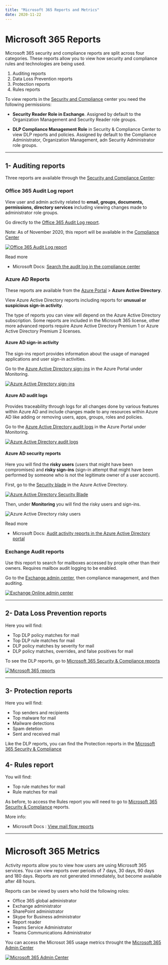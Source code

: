 ```yaml
---
title: "Microsoft 365 Reports and Metrics"
date: 2020-11-22
---
```

# Microsoft 365 Reports
Microsoft 365 security and compliance reports are split across four categories. These reports allow you to view how security and compliance rules and technologies are being used.

1. Auditing reports
2. Data Loss Prevention reports
3. Protection reports
4. Rules reports

To view reports in the [Security and Compliance](https://protection.office.com) center you need the following permissions:
- **Security Reader Role in Exchange**. Assigned by default to the Organization Management and Security Reader role groups.

- **DLP Compliance Management Role** in Security & Compliance Center to view DLP reports and policies. Assigned by default to the Compliance Administrator, Organization Management, adn Security Administrator role groups.

----
## 1- Auditing reports
Three reports are available through the [Security and Compliance Center](https://protection.office.com):

### Office 365 Audit Log report
View user and admin activity related to **email, groups, documents, permissions, directory services** including viewing changes made to administrator role groups.

Go directly to the [Office 365 Audit Log report](https://protection.office.com/unifiedauditlog).

Note: As of November 2020, this report will be available in the [Compliance Center](https://compliance.microsoft.com/auditlogsearch)

[![Office 365 Audit Log report](../images/microsoft-365-reports-metrics/office-365-audit-log-report.png)](
https://protection.office.com/unifiedauditlog)

Read more 
- Microsoft Docs: [Search the audit log in the compliance center](https://docs.microsoft.com/en-us/microsoft-365/compliance/search-the-audit-log-in-security-and-compliance?view=o365-worldwide)

### Azure AD Reports
These reports are available from the [Azure Portal](https://portal.azure.com) > **Azure Active Directory**.

View Azure Active Directory reports including reports for **unusual or suspicious sign-in activity**. 

The type of reports you can view will depend on the Azure Active Directory subscription. Some reports are included in the Microsoft 365 license, other more advanced reports require Azure Active Directory Premium 1 or Azure Active Directory Premium 2 licenses.

#### Azure AD sign-in activity
The sign-ins report provides information about the usage of managed applications and user sign-in activities.

Go to the [Azure Active Directory sign-ins](https://portal.azure.com/#blade/Microsoft_AAD_IAM/ActiveDirectoryMenuBlade/SignIns) in the Azure Portal under Monitoring.

[![Azure Active Directory sign-ins](../images/microsoft-365-reports-metrics/azure-ad-sign-ins.png)](https://portal.azure.com/#blade/Microsoft_AAD_IAM/ActiveDirectoryMenuBlade/SignIns)

#### Azure AD audit logs
Provides traceability through logs for all changes done by various features within Azure AD and include changes made to any resources within Azure AD like adding or removing users, apps, groups, roles and policies.

Go to the [Azure Active Directory audit logs](https://portal.azure.com/#blade/Microsoft_AAD_IAM/ActiveDirectoryMenuBlade/Audit) in the Azure Portal under Monitoring.

[![Azure Active Directory audit logs](../images/microsoft-365-reports-metrics/azure-ad-audit-logs.png)](https://portal.azure.com/#blade/Microsoft_AAD_IAM/ActiveDirectoryMenuBlade/Audit)

#### Azure AD security reports
Here you will find the **risky users** (users that might have been compromises) and **risky sign-ins** (sign-in attempt that might have been performed by someone who is not the legitimate owner of a user account).

First, go to the [Security blade](https://portal.azure.com/#blade/Microsoft_AAD_IAM/SecurityMenuBlade/GettingStarted) in the Azure Active Directory.

[![Azure Active Directory Security Blade](../images/microsoft-365-reports-metrics/azure-ad-security-blade.png)](https://portal.azure.com/#blade/Microsoft_AAD_IAM/SecurityMenuBlade/GettingStarted)

Then, under **Monitoring** you will find the risky users and sign-ins.

![Azure Active Directory risky users](../images/microsoft-365-reports-metrics/azure-ad-risky-users.png)


Read more
- Microsoft Docs: [Audit activity reports in the Azure Active Directory portal](https://docs.microsoft.com/en-us/azure/active-directory/reports-monitoring/concept-audit-logs)

### Exchange Audit reports
Use this report to search for mailboxes accessed by prople other than their owners. Requires mailbox audit logging to be enabled.

Go to the [Exchange admin center](https://outlook.office365.com/ecp/), then compliance management, and then auditing.

[![Exchange Online admin center](../images/microsoft-365-reports-metrics/exchange-online-auditing-reports.png)](https://outlook.office365.com/ecp/)

----
## 2- Data Loss Prevention reports
Here you will find:
- Top DLP policy matches for mail
- Top DLP rule matches for mail
- DLP policy matches by severity for mail
- DLP policy matches, overrides, and false positives for mail

To see the DLP reports, go to [Microsoft 365 Security & Compliance reports](https://protection.office.com/insightdashboard)

[![Microsoft 365 reports](../images/microsoft-365-reports-metrics/microsoft-365-reports.png)](https://protection.office.com/insightdashboard)

----
## 3- Protection reports
Here you will find:
- Top senders and recipients
- Top malware for mail
- Mailware detections
- Spam detetion
- Sent and received mail

Like the DLP reports, you can find the Protection reports in the [Microsoft 365 Security & Compliance](https://protection.office.com/insightdashboard)

## 4- Rules report
You will find:
- Top rule matches for mail
- Rule matches for mail

As before, to access the Rules report you will need to go to [Microsoft 365 Security & Compliance](https://protection.office.com/insightdashboard) reports.


More info:
- Microsoft Docs : [View mail flow reports](https://docs.microsoft.com/en-us/microsoft-365/security/office-365-security/view-mail-flow-reports?view=o365-worldwide)

----
# Microsoft 365 Metrics

Activity reports allow you to view how users are using Microsoft 365 services. You can view reports over periods of 7 days, 30 days, 90 days and 180 days. Reports are not generated immediately, but become available after 48 hours.

Reports can be viewd by users who hold the following roles:
- Office 365 global administrator
- Exchange administrator
- SharePoint administrator
- Skype for Business administrator
- Report reader
- Teams Service Administrator
- Teams Communications Administrator

You can access the Microsot 365 usage metrics throught the [Microsoft 365 Admin Center](https://admin.microsoft.com/AdminPortal/Home#/reportsUsage)

[![Microsoft 365 Admin Center](../images/microsoft-365-reports-metrics/microsoft-365-usage-metrics.png)](https://admin.microsoft.com/AdminPortal/Home#/reportsUsage)
